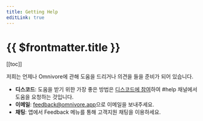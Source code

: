 ```yaml
---
title: Getting Help
editLink: true
---
```


# {{ $frontmatter.title }}

[[toc]]

저희는 언제나 Omnivore에 관해 도움을 드리거나 의견을 들을 준비가 되어 있습니다.

- **디스코드**: 도움을 받기 위한 가장 좋은 방법은 [디스코드에 참여](https://discord.gg/h2z5rppzz9)하여 #help 채널에서 도움을 요청하는 것입니다.
- **이메일**: [feedback@omnivore.app](mailto:feedback@omnivore.app)으로 이메일을 보내주세요.
- **채팅**: 앱에서 Feedback 메뉴를 통해 고객지원 채팅을 이용하세요.
